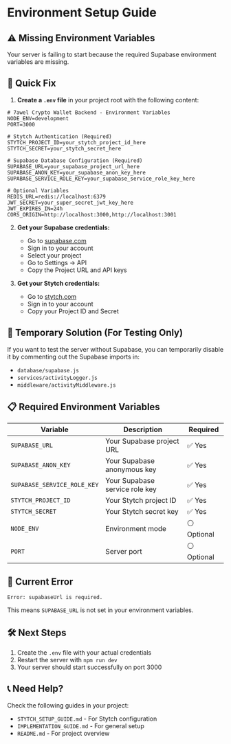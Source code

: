 # Environment Setup Guide

## ⚠️ Missing Environment Variables

Your server is failing to start because the required Supabase environment variables are missing.

## 🚀 Quick Fix

1. **Create a `.env` file** in your project root with the following content:

```env
# 7awel Crypto Wallet Backend - Environment Variables
NODE_ENV=development
PORT=3000

# Stytch Authentication (Required)
STYTCH_PROJECT_ID=your_stytch_project_id_here
STYTCH_SECRET=your_stytch_secret_here

# Supabase Database Configuration (Required)
SUPABASE_URL=your_supabase_project_url_here
SUPABASE_ANON_KEY=your_supabase_anon_key_here
SUPABASE_SERVICE_ROLE_KEY=your_supabase_service_role_key_here

# Optional Variables
REDIS_URL=redis://localhost:6379
JWT_SECRET=your_super_secret_jwt_key_here
JWT_EXPIRES_IN=24h
CORS_ORIGIN=http://localhost:3000,http://localhost:3001
```

2. **Get your Supabase credentials:**
   - Go to [supabase.com](https://supabase.com)
   - Sign in to your account
   - Select your project
   - Go to Settings → API
   - Copy the Project URL and API keys

3. **Get your Stytch credentials:**
   - Go to [stytch.com](https://stytch.com)
   - Sign in to your account
   - Copy your Project ID and Secret

## 🔧 Temporary Solution (For Testing Only)

If you want to test the server without Supabase, you can temporarily disable it by commenting out the Supabase imports in:

- `database/supabase.js`
- `services/activityLogger.js`
- `middleware/activityMiddleware.js`

## 📋 Required Environment Variables

| Variable | Description | Required |
|----------|-------------|----------|
| `SUPABASE_URL` | Your Supabase project URL | ✅ Yes |
| `SUPABASE_ANON_KEY` | Your Supabase anonymous key | ✅ Yes |
| `SUPABASE_SERVICE_ROLE_KEY` | Your Supabase service role key | ✅ Yes |
| `STYTCH_PROJECT_ID` | Your Stytch project ID | ✅ Yes |
| `STYTCH_SECRET` | Your Stytch secret key | ✅ Yes |
| `NODE_ENV` | Environment mode | ⚪ Optional |
| `PORT` | Server port | ⚪ Optional |

## 🚨 Current Error

```
Error: supabaseUrl is required.
```

This means `SUPABASE_URL` is not set in your environment variables.

## 🛠️ Next Steps

1. Create the `.env` file with your actual credentials
2. Restart the server with `npm run dev`
3. Your server should start successfully on port 3000

## 📞 Need Help?

Check the following guides in your project:
- `STYTCH_SETUP_GUIDE.md` - For Stytch configuration
- `IMPLEMENTATION_GUIDE.md` - For general setup
- `README.md` - For project overview 